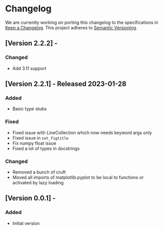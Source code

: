# Changelog

We are currently working on porting this changelog to the specifications in
[Keep a Changelog](https://keepachangelog.com/en/1.0.0/).
This project adheres to [Semantic Versioning](https://semver.org/spec/v2.0.0.html).

## [Version 2.2.2] -

### Changed
* Add 3.11 support


## [Version 2.2.1] - Released 2023-01-28

### Added
* Basic type stubs

### Fixed
* Fixed issue with LineCollection which now needs keyword args only
* Fixed issue in `set_figtitle`
* Fix numpy float issue
* Fixed a lot of types in docstrings

### Changed
* Removed a bunch of cruft
* Moved all imports of matplotlib.pyplot to be local to functions or activated by lazy loading


## [Version 0.0.1] -

### Added
* Initial version
